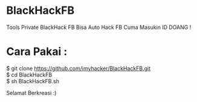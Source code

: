 # BlackHackFB

Tools Private BlackHack FB Bisa Auto Hack FB Cuma Masukin ID DOANG !


# Cara Pakai : 

$ git clone https://github.com/imyhacker/BlackHackFB.git <br>
$ cd BlackHackFB <br>
$ sh BlackHackFB.sh <br>

Selamat Berkreasi :)
